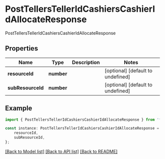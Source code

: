 # PostTellersTellerIdCashiersCashierIdAllocateResponse

PostTellersTellerIdCashiersCashierIdAllocateResponse

## Properties

Name | Type | Description | Notes
------------ | ------------- | ------------- | -------------
**resourceId** | **number** |  | [optional] [default to undefined]
**subResourceId** | **number** |  | [optional] [default to undefined]

## Example

```typescript
import { PostTellersTellerIdCashiersCashierIdAllocateResponse } from 'fineract-typescript-client';

const instance: PostTellersTellerIdCashiersCashierIdAllocateResponse = {
    resourceId,
    subResourceId,
};
```

[[Back to Model list]](../README.md#documentation-for-models) [[Back to API list]](../README.md#documentation-for-api-endpoints) [[Back to README]](../README.md)
